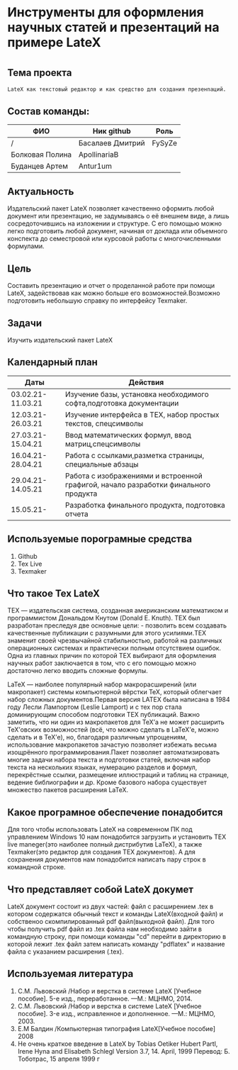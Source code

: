 # Инструменты для оформления научных статей и презентаций на примере LateX
#
## Тема проекта
```sh
LateX как текстовый редактор и как средство для создания презенnаций.
```
## Состав команды:
| ФИО | Ник github |Роль |
| ------ | ----- |-----|
/| Басалаев Дмитрий | FySyZe |
| Болковая Полина |ApollinariaB |
| Буданцев Артем | Antur1um |

## Актуальность
Издательский пакет LateX позволяет качественно оформить любой
 документ или презентацию, не задумываясь о её внешнем виде, а лишь
 сосредоточившись на изложении и структуре. С его помощью можно легко 
 подготовить любой документ, начиная от доклада или объемного конспекта
 до семестровой или курсовой работы с многочисленными формулами. 


## Цель
Составить презентацию и отчет о проделанной работе при помощи LateX, задействовав как можно больше его возможностей.Возможно подготовить небольшую справку по интерфейсу Texmaker.


## Задачи
Изучить издательский пакет LateX

## Календарный план
|Даты|Действия|
|------|----|
|03.02.21-11.03.21|Изучение базы, установка необходимого софта,подготовка документации|
|12.03.21-26.03.21|Изучение интерфейса в TEX, набор простых текстов, спецсимволы|
|27.03.21-15.04.21|Ввод математических формул, ввод матриц,спецсимволы|
|16.04.21-28.04.21|Работа с ссылками,разметка страницы, специальные абзацы|
|29.04.21-14.05.21|Работа с изображениями и встроенной графигой, начало разработки финального продукта|
|15.05.21-        |Разработка финального продукта, подготовка отчета|

## Используемые порограмные средства
1. Github
2. Tex Live
3. Texmaker

## Что такое Tex LateX 
 
TEX — издательская система, созданная американским математиком и программистом Дональдом Кнутом (Donald E. Knuth). TEX был разработан преследуя две основные цели: - позволить всем создавать качественные публикации с разумными для этого усилиями.TEX знаменит своей чрезвычайной стабильностью, работой на различных операционных системах и практически полным отсутствием ошибок. Одна из главных причин по которой TEX выбирают для оформления научных работ заключается в том, что с его помощью можно достаточно легко вводить сложные формулы. 

LaTeX — наиболее популярный набор макрорасширений (или макропакет) системы компьютерной вёрстки TeX, который облегчает набор сложных документов.Первая версия LATEX была написана в 1984 году Лесли Лампортом (Leslie Lamport) и с тех пор стала доминирующим способом подготовки TEX публикаций. 
Важно заметить, что ни один из макропакетов для TeX’а не может расширить TeX’овских возможностей (всё, что можно сделать в LaTeX’е, можно сделать и в TeX’е), но, благодаря различным упрощениям, использование макропакетов зачастую позволяет избежать весьма изощрённого программирования.Пакет позволяет автоматизировать многие задачи набора текста и подготовки статей, включая набор текста на нескольких языках, нумерацию разделов и формул, перекрёстные ссылки, размещение иллюстраций и таблиц на странице, ведение библиографии и др. Кроме базового набора существует множество пакетов расширения LaTeX. 

## Какое програмное обеспечение понадобится 

Для того чтобы использовать LateX на современном ПК под управлением Windows 10 нам понадобится загрузить и установить TEX live maneger(это наиболее полный дистрибутив LaTeX), а также Texmaker(это редактор для создания TEX документов). А для сохранения документов нам понадобится написать пару строк в командной строке. 

## Что представляет собой LateX докумет

LateX документ состоит из двух частей: файл с расширением .tex в котором содержатся обычный текст и команды LateX(входной файл)  и собственоо скомпилированный pdf файл(выходной файл). Для того чтобы получить pdf файл из .tex файла нам необходимо зайти в командную строку, при помощи команды "cd" перейти в директорию в которой лежит .tex файл затем написать команду "pdflatex" и название файла с указанием расширения (.tex).







## Используемая литература

1. С.М. Львовский /Набор и верстка в системе LateX  [Учебное пособие]. 5-е изд., переработанное. —М.: МЦНМО, 2014. 
2. С.М. Львовский /Набор и верстка в системе LateX  [Учебное пособие]. 3-е изд., исправленное и дополненное. —М.: МЦНМО, 2003. 
3. Е.М Балдин /Компьютерная типография LateX[Учебное пособие] 2008
4. Не очень краткое введение в LateX by Tobias Oetiker Hubert Partl, Irene Hyna and Elisabeth Schlegl Version 3.7, 14. April, 1999 Перевод: Б. Тоботрас, 15 апреля 1999 г



